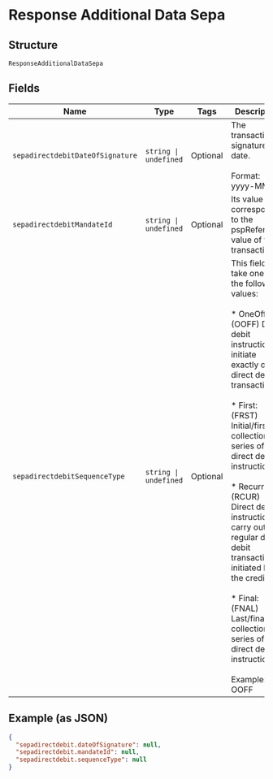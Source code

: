
# Response Additional Data Sepa

## Structure

`ResponseAdditionalDataSepa`

## Fields

| Name | Type | Tags | Description |
|  --- | --- | --- | --- |
| `sepadirectdebitDateOfSignature` | `string \| undefined` | Optional | The transaction signature date.<br><br>Format: yyyy-MM-dd |
| `sepadirectdebitMandateId` | `string \| undefined` | Optional | Its value corresponds to the pspReference value of the transaction. |
| `sepadirectdebitSequenceType` | `string \| undefined` | Optional | This field can take one of the following values:<br><br>* OneOff: (OOFF) Direct debit instruction to initiate exactly one direct debit transaction.<br><br>* First: (FRST) Initial/first collection in a series of direct debit instructions.<br><br>* Recurring: (RCUR) Direct debit instruction to carry out regular direct debit transactions initiated by the creditor.<br><br>* Final: (FNAL) Last/final collection in a series of direct debit instructions.<br><br>Example: OOFF |

## Example (as JSON)

```json
{
  "sepadirectdebit.dateOfSignature": null,
  "sepadirectdebit.mandateId": null,
  "sepadirectdebit.sequenceType": null
}
```

